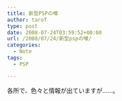 ```yaml
---
title: 新型PSPの噂
author: tarof
type: post
date: 2008-07-24T03:59:52+00:00
url: /2008/07/24/新型pspの噂/
categories:
  - Note
tags:
  - PSP

---
```

各所で、色々と情報が出ていますが……。